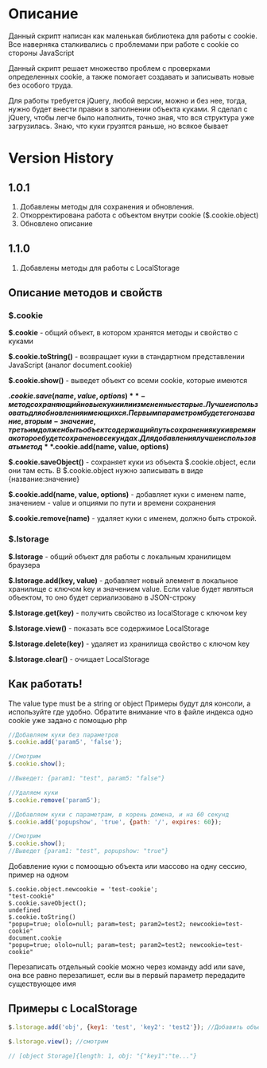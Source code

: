 Описание
==============

Данный скрипт написан как маленькая библиотека для работы с cookie.
Все наверняка сталкивались с проблемами при работе с cookie со стороны JavaScript

Данный скрипт решает множество проблем с проверками определенных cookie,
а также помогает создавать и записывать новые без особого труда.

Для работы требуется jQuery, любой версии, можно и без нее, тогда, нужно будет внести правки
в заполнении объекта куками. Я сделал с jQuery, чтобы легче было наполнить, точно зная, что вся
структура уже загрузилась. Знаю, что куки грузятся раньше, но всякое бывает

Version History
=====================

1.0.1
--------------
1. Добавлены методы для сохранения и обновления.
2. Откорректирована работа с объектом внутри cookie ($.cookie.object)
3. Обновлено описание

1.1.0
-------------

1. Добавлены методы для работы с LocalStorage

Описание методов и свойств
--------------------------

### $.cookie
 
 **$.cookie** - общий объект, в котором хранятся методы и свойство с куками
 
 **$.cookie.toString()** - возвращает куки в стандартном представлении JavaScript (аналог document.cookie)
 
 **$.cookie.show()** - выведет объект со всеми cookie, которые имеются
 
 **$.cookie.save(name, value, options)** - метод сохраняющий новые куки или измененные старые. Лучше использовать для обновления имеющихся. Первым параметром будет его название, 
 вторым - значение, третьим должен быть объект содержащий путь сохранения кук и время на которое будет сохранено в секундах. Для добавления лучше использовать метод **$.cookie.add(name, value, options)**
 
 **$.cookie.saveObject()** - сохраняет куки из объекта $.cookie.object, если они там есть. В $.cookie.object нужно записывать в виде {название:значение}
 
 **$.cookie.add(name, value, options)** - добавляет куки с именем name, значением - value и опциями по пути и времени сохранения
 
 **$.cookie.remove(name)** - удаляет куки с именем, должно быть строкой.
  
### $.lstorage
 
 **$.lstorage** - общий объект для работы с локальным хранилищем браузера
 
 **$.lstorage.add(key, value)** - добавляет новый элемент в локальное хранилище с ключом key и значением value. Если value будет являться объектом, то оно будет сериализовано в JSON-строку
 
 **$.lstorage.get(key)** - получить свойство из localStorage с ключом key
 
 **$.lstorage.view()** - показать все содержимое LocalStorage
 
 **$.lstorage.delete(key)** - удаляет из хранилища свойство с ключом key
 
 **$.lstorage.clear()** - очищает LocalStorage
 
Как работать!
---------------
The value type must be a string or object
Примеры будут для консоли, а используйте где удобно. Обратите внимание что в файле индекса одно cookie уже задано с помощью php

```js
//Добавляем куки без параметров
$.cookie.add('param5', 'false');

//Смотрим
$.cookie.show();

//Выведет: {param1: "test", param5: "false"}

//Удаляем куки
$.cookie.remove('param5');

//Добавляем куки с параметрам, в корень домена, и на 60 секунд
$.cookie.add('popupshow', 'true', {path: '/', expires: 60});

//Смотрим
$.cookie.show();
//Выведет {param1: "test", popupshow: "true"}
```

Добавление куки с помоощью объекта или массово на одну сессию, пример на одном

```
$.cookie.object.newcookie = 'test-cookie';
"test-cookie"
$.cookie.saveObject();
undefined
$.cookie.toString()
"popup=true; ololo=null; param=test; param2=test2; newcookie=test-cookie"
document.cookie
"popup=true; ololo=null; param=test; param2=test2; newcookie=test-cookie"
```

Перезаписать отдельный cookie можно через команду add или save, она все равно перезапишет, если вы в первый параметр передадите существующее имя



Примеры с LocalStorage
--------------------------
   
```js
$.lstorage.add('obj', {key1: 'test', 'key2': 'test2'}); //Добавить объект в LocalStorage

$.lstorage.view(); //смотрим

// [object Storage]{length: 1, obj: "{"key1":"te..."}
```